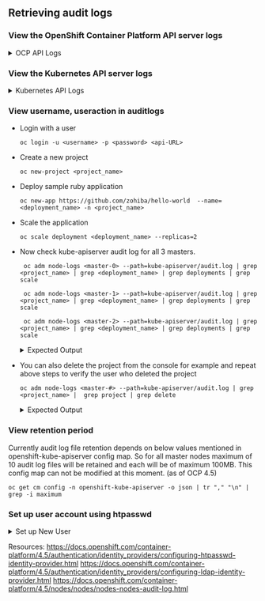 ## Retrieving audit logs

### View the OpenShift Container Platform API server logs

<details> 
  <summary> OCP API Logs </summary> 
  

   To see all the log files for all the nodes:

   ```oc adm node-logs --role=master --path=openshift-apiserver/```

   To see all the log files for specific node:

   ```oc adm node-logs <master-0> --path=openshift-apiserver/```

   To see specifc log file associated with a node:

   ```oc adm node-logs <master-0> --path=openshift-apiserver/audit.log```

</details>

### View the Kubernetes API server logs

<details> 
  <summary> Kubernetes API Logs </summary> 

   To see all the log files for all the nodes:

   ```oc adm node-logs --role=master --path=kube-apiserver/```

   To see all the log files for specific node:

   ```oc adm node-logs <master-0> --path=kube-apiserver/```

   To see specifc log file associated with a node:

   ```oc adm node-logs <master-0> --path=kube-apiserver/audit.log```

</details>

### View username, useraction in auditlogs


- Login with a user

  ```oc login -u <username> -p <password> <api-URL>```
  

- Create a new project

  ```oc new-project <project_name>```

- Deploy sample ruby application

  ```oc new-app https://github.com/zohiba/hello-world  --name=<deployment_name> -n <project_name>```

- Scale the application
  
  ```oc scale deployment <deployment_name> --replicas=2```

- Now check kube-apiserver audit log for all 3 masters.

  ``` oc adm node-logs <master-0> --path=kube-apiserver/audit.log | grep <project_name> | grep <deployment_name> | grep deployments | grep scale```
  
  ``` oc adm node-logs <master-1> --path=kube-apiserver/audit.log | grep <project_name> | grep <deployment_name> | grep deployments | grep scale```
  
  ``` oc adm node-logs <master-2> --path=kube-apiserver/audit.log | grep <project_name> | grep <deployment_name> | grep deployments | grep scale```

  <details> 
    <summary> Expected Output </summary> 

    ```
    cpat@privatevnetbastion:~$ oc adm node-logs jcicost-shr2d-master-1 --path=kube-apiserver/audit.log | grep htlogs  | grep scale
    
    {"kind":"Event","apiVersion":"audit.k8s.io/v1","level":"Metadata","auditID":"efaf6dac-3acd-4001-a584-17cac908cd85","stage":"ResponseComplete","requestURI":"/apis/apps/v1/namespaces/htlogs/deployments/htlogsdeployment/scale","verb":"patch","user":{"username":"zarintest","uid":"1f85e38f-fb32-440a-97db-abb59df549ce","groups":["system:authenticated:oauth","system:authenticated"],"extra":{"scopes.authorization.openshift.io":["user:full"]}},"sourceIPs":["172.20.219.4"],"userAgent":"oc/openshift (linux/amd64) kubernetes/b66f2d3","objectRef":{"resource":"deployments","namespace":"htlogs","name":"htlogsdeployment","apiGroup":"apps","apiVersion":"v1","subresource":"scale"},"responseStatus":{"metadata":{},"code":200},"requestReceivedTimestamp":"2020-10-12T14:09:51.421908Z","stageTimestamp":"2020-10-12T14:09:51.439884Z","annotations":{"authorization.k8s.io/decision":"allow","authorization.k8s.io/reason":"RBAC: allowed by RoleBinding \"admin/htlogs\" of ClusterRole \"admin\" to User \"zarintest\""}}
    
    ```
    
  </details> 


- You can also delete the project from the console for example and repeat above steps to verify the user who deleted the project 

  ```oc adm node-logs <master-#> --path=kube-apiserver/audit.log | grep <project_name> |  grep project | grep delete```
  
  
  <details> 
  <summary> Expected Output </summary> 
  
   ```
   cpat@privatevnetbastion:~$ oc adm node-logs jcicost-shr2d-master-1 --path=kube-apiserver/audit.log | grep timing-test |  grep projects | grep delete
   
    {"kind":"Event","apiVersion":"audit.k8s.io/v1","level":"Metadata","auditID":"39382d96-7659-42d3-8b07-1f733e8f77c5","stage":"ResponseComplete","requestURI":"/apis/project.openshift.io/v1/projects/timing-test","verb":"delete","user":{"username":"zarintest","uid":"1f85e38f-fb32-440a-97db-abb59df549ce","groups":["system:authenticated:oauth","system:authenticated"],"extra":{"scopes.authorization.openshift.io":["user:full"]}},"sourceIPs":["172.20.219.4","10.128.2.3","10.129.0.35"],"userAgent":"Mozilla/5.0 (Macintosh; Intel Mac OS X 10.15; rv:81.0) Gecko/20100101 Firefox/81.0","objectRef":{"resource":"projects","namespace":"timing-test","name":"timing-test","apiGroup":"project.openshift.io","apiVersion":"v1"},"responseStatus":{"metadata":{},"code":200},"requestReceivedTimestamp":"2020-10-12T22:27:05.950586Z","stageTimestamp":"2020-10-12T22:27:05.972000Z","annotations":{"authorization.k8s.io/decision":"allow","authorization.k8s.io/reason":"RBAC: allowed by RoleBinding \"admin/timing-test\" of ClusterRole \"admin\" to User \"zarintest\""}}
  ```

### View retention period

Currently audit log file retention depends on below values mentioned in openshift-kube-apiserver config map. So for all master nodes maximum of 10 audit log files will be retained and each will be of maximum 100MB. This config map can not be modified at this moment. (as of OCP 4.5)

```oc get cm config -n openshift-kube-apiserver -o json | tr "," "\n" | grep -i maximum```

### Set up user account using htpasswd
<details> 
  <summary> Set up New User </summary> 
  
  
   1. Create or update your flat file with a user name and hashed password:
         
       ```htpasswd -c -B -b </path/to/users.htpasswd> <user_name> <password>```
  
   2. Continue to add or update credentials to the file:

      ```htpasswd -B -b </path/to/users.htpasswd> <user_name> <password>```

   3. To use the HTPasswd identity provider, you must define a secret that contains the HTPasswd user file.

       Create an OpenShift Container Platform Secret that contains the HTPasswd users file.

       ```oc create secret generic htpass-secret --from-file=htpasswd=</path/to/users.htpasswd> -n openshift-config```
       
   4. Configuring identity providers using the web console
      
        - Configure your identity provider (IDP) through the web console instead of the CLI.

        Prerequisites
        You must be logged in to the web console as a cluster administrator.
        
       a. Navigate to Administration → Cluster Settings.

       b. Under the Global Configuration tab, click OAuth.

       c. Under the Identity Providers section, select your identity provider from the Add drop-down menu.
  
</details>


Resources:
https://docs.openshift.com/container-platform/4.5/authentication/identity_providers/configuring-htpasswd-identity-provider.html
https://docs.openshift.com/container-platform/4.5/authentication/identity_providers/configuring-ldap-identity-provider.html
https://docs.openshift.com/container-platform/4.5/nodes/nodes/nodes-nodes-audit-log.html

